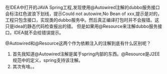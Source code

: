 在IDEA中打开的JAVA Spring工程,发现使用@Autowired注解的dubbo服务接口会标注红色波浪下划线，提示Could not autowire,No Bean of xxx,提示是对的，工程只包含接口，实现类的dubbo服务中。然后真正编译打包时并不会报错。这只是idea的静态代码检查报出的错。
但是如果用@Resource来注解dubbo服务接口，IDEA就不会给错误提示。

@Autowired和@Resource这两个作为依赖注入的注解到底有什么区别呢？

1. 首先我知道@Autowired注解是属于spring内部的东西。@Resource是J2EE规范中的定义，spring支持该注解。
2. 其次有啥。。